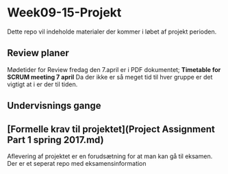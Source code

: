 # Week09-15-Projekt	
Dette repo vil indeholde materialer der kommer i løbet af projekt perioden.

## Review planer
Mødetider for Review fredag den 7.april er i PDF dokumentet; **Timetable for SCRUM meeting 7 april**
Da der ikke er så meget tid til hver gruppe er det vigtigt at i er der til tiden.

## Undervisnings gange

## [Formelle krav til projektet](Project Assignment Part 1 spring 2017.md)
Aflevering af projektet er en forudsætning for at man kan gå til eksamen. Der er et seperat repo med eksamensinformation
